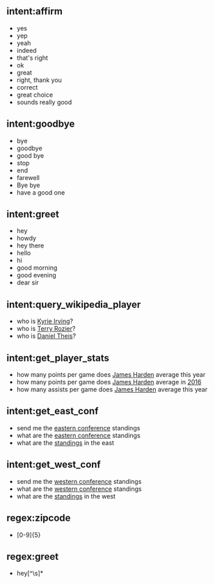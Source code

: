 ## intent:affirm
- yes
- yep
- yeah
- indeed
- that's right
- ok
- great
- right, thank you
- correct
- great choice
- sounds really good

## intent:goodbye
- bye
- goodbye
- good bye
- stop
- end
- farewell
- Bye bye
- have a good one

## intent:greet
- hey
- howdy
- hey there
- hello
- hi
- good morning
- good evening
- dear sir

## intent:query_wikipedia_player
- who is [Kyrie Irving](player)?
- who is [Terry Rozier](player)?
- who is [Daniel Theis](player)?

## intent:get_player_stats
- how many points per game does [James Harden](player) average this year
- how many points per game does [James Harden](player) average in [2016](date)
- how many assists per game does [James Harden](player) average this year

## intent:get_east_conf
- send me the [eastern conference](east_conf) standings
- what are the [eastern conference](east_conf) standings
- what are the [standings](east_conf) in the east

## intent:get_west_conf
- send me the [western conference](west_conf) standings
- what are the [western conference](west_conf) standings
- what are the [standings](west_conf) in the west

## regex:zipcode
- [0-9]{5}

## regex:greet
- hey[^\s]*
